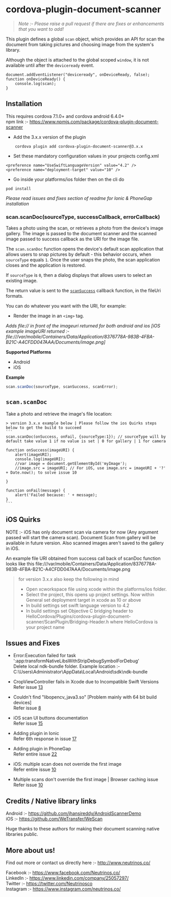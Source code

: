 # cordova-plugin-document-scanner

> *Note :- Please raise a pull request if there are fixes or enhancements that you want to add!* 

This plugin defines a global `scan` object, which provides an API for scan the document from taking pictures and choosing image from the system's library. 

Although the object is attached to the global scoped `window`, it is not available until after the `deviceready` event.

    document.addEventListener("deviceready", onDeviceReady, false);
    function onDeviceReady() {
        console.log(scan);
    }

## Installation


This requires cordova 7.1.0+ and cordova android 6.4.0+ <br/>
npm link :- https://www.npmjs.com/package/cordova-plugin-document-scanner

 - Add the 3.x.x version of the plugin
```
    cordova plugin add cordova-plugin-document-scanner@3.x.x
```

 - Set these mandatory configuration values in your projects config.xml
```
<preference name="UseSwiftLanguageVersion" value="4.2" />
<preference name="deployment-target" value="10" />
```

 - Go inside your platforms/ios folder then on the cli do
 ```
 pod install
 ```
*Please read issues and fixes section of readme for Ionic & PhoneGap installation*    

### scan.scanDoc(sourceType, successCallback, errorCallback)
Takes a photo using the scan, or retrieves a photo from the device's
image gallery.  The image is passed to the document scanner and the scanned image passed to success callback as the URI for the image file.

The `scan.scanDoc` function opens the device's default scan
application that allows users to snap pictures by default - this behavior occurs,
when `sourceType` equals `1`.
Once the user snaps the photo, the scan application closes and the application is restored.

If `sourceType` is `0`, then a dialog displays
that allows users to select an existing image.

The return value is sent to the [`scanSuccess`](#module_scan.onSuccess) callback function, in
the fileUri formats.

You can do whatever you want with the URI, for
example:

- Render the image in an `<img>` tag.

*Adds file:// in front of the imageuri returned for both android and ios [iOS example imageURI returned :- file:///var/mobile/Containers/Data/Application/8376778A-983B-4FBA-B21C-A4CFDD047AAA/Documents/image.png]*

__Supported Platforms__

- Android
- iOS

**Example**  
```js
scan.scanDoc(sourceType, scanSuccess, scanError);
```

## `scan.scanDoc`

Take a photo and retrieve the image's file location:

    > version 3.x.x example below | Please follow the ios Quirks steps below to get the build to succeed
    ```
    scan.scanDoc(onSuccess, onFail, {sourceType:1}); // sourceType will by default take value 1 if no value is set | 0 for gallery | 1 for camera

    function onSuccess(imageURI) {
        alert(imageURI);
        console.log(imageURI);
        //var image = document.getElementById('myImage');
        //image.src = imageURI; // For iOS, use image.src = imageURI + '?' + Date.now(); to solve issue 10

    }

    function onFail(message) {
        alert('Failed because: ' + message);
    }
    ```
## iOS Quirks

NOTE :- iOS has only document scan via camera for now (Any argument passed will start the camera scan). Document Scan from gallery will be available in future version. Also scanned images aren't saved to the gallery in iOS.

An example file URI obtained from success call back of scanDoc function looks like this  file:///var/mobile/Containers/Data/Application/8376778A-983B-4FBA-B21C-A4CFDD047AAA/Documents/image.png

> for version 3.x.x also keep the following in mind
> - Open xcworkspace file using xcode within the platforms/ios folder. 
> - Select the project, this opens up project settings. Now within General set deployment target in xcode as 10 or above
> - In build settings set swift language version to 4.2
> - In build settings set Objective C bridging header to HelloCordova/Plugins/cordova-plugin-document-scanner/ScanPlugin/Bridging-Header.h where HelloCordova is your project name

## Issues and Fixes

- Error:Execution failed for task ':app:transformNativeLibsWithStripDebugSymbolForDebug' <br/>
    Delete local ndk-bundle folder. Example location :- C:\Users\Administrator\AppData\Local\Android\sdk\ndk-bundle
    
- CropViewController fails in Xcode due to Incompatible Swift Versions <br/>
    Refer issue [13](https://github.com/NeutrinosPlatform/cordova-plugin-document-scanner/issues/13)
    
- Couldn't find "libopencv_java3.so" [Problem mainly with 64 bit build devices]<br/>
    Refer issue [8](https://github.com/NeutrinosPlatform/cordova-plugin-document-scanner/issues/8)
    
- iOS scan UI buttons documentation <br/>
    Refer issue [15](https://github.com/NeutrinosPlatform/cordova-plugin-document-scanner/issues/15)

- Adding plugin in Ionic <br/> 
    Refer 6th response in issue [17](https://github.com/NeutrinosPlatform/cordova-plugin-document-scanner/issues/17)

- Adding plugin in PhoneGap <br/> 
    Refer entire issue [22](https://github.com/NeutrinosPlatform/cordova-plugin-document-scanner/issues/22)
    
- iOS: multiple scan does not override the first image <br/> 
    Refer entire issue [10](https://github.com/NeutrinosPlatform/cordova-plugin-document-scanner/issues/10) 

- Multiple scans don't override the first image | Browser caching issue <br/>
    Refer issue [10](https://github.com/NeutrinosPlatform/cordova-plugin-document-scanner/issues/10) <br/>
    
## Credits / Native library links

Android :- https://github.com/jhansireddy/AndroidScannerDemo <br/>
iOS :- https://github.com/WeTransfer/WeScan

Huge thanks to these authors for making their document scanning native libraries public.

## More about us!

Find out more or contact us directly here :- http://www.neutrinos.co/

Facebook :- https://www.facebook.com/Neutrinos.co/ <br/>
LinkedIn :- https://www.linkedin.com/company/25057297/ <br/>
Twitter :- https://twitter.com/Neutrinosco <br/>
Instagram :- https://www.instagram.com/neutrinos.co/



